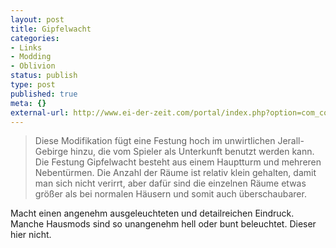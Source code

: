 ```yaml
---
layout: post
title: Gipfelwacht
categories:
- Links
- Modding
- Oblivion
status: publish
type: post
published: true
meta: {}
external-url: http://www.ei-der-zeit.com/portal/index.php?option=com_content&view=article&id=1062
---
```

<blockquote>Diese Modifikation fügt eine Festung hoch im unwirtlichen Jerall-Gebirge hinzu, die vom Spieler als Unterkunft benutzt werden kann. Die Festung Gipfelwacht besteht aus einem Hauptturm und mehreren Nebentürmen. Die Anzahl der Räume ist relativ klein gehalten, damit man sich nicht verirrt, aber dafür sind die einzelnen Räume etwas größer als bei normalen Häusern und somit auch überschaubarer.</blockquote>

Macht einen angenehm ausgeleuchteten und detailreichen Eindruck. Manche Hausmods sind so unangenehm hell oder bunt beleuchtet. Dieser hier nicht.
